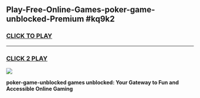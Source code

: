 
## Play-Free-Online-Games-poker-game-unblocked-Premium #kq9k2
<h3>
<a href="https://premium.freeplayer.one?title=poker-game-unblocked&ref=8M">CLICK TO PLAY</a></h3>
<hr>

<h3>
<a href="https://premium.freeplayer.one?title=poker-game-unblocked&ref=8M">CLICK 2 PLAY</a>
  
</h3>

<a href="https://premium.freeplayer.one?title=poker-game-unblocked&ref=8M"><img src="https://clearcache.store/games.png"></a>


**poker-game-unblocked games unblocked: Your Gateway to Fun and Accessible Online Gaming**
